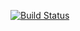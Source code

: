 [![Build Status](https://0d7f-92-184-110-46.eu.ngrok.io/job/deploiement/badge/icon)](https://0d7f-92-184-110-46.eu.ngrok.io/job/deploiement/)
